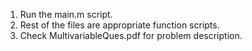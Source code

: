 1) Run the main.m script.
2) Rest of the files are appropriate function scripts.
3) Check MultivariableQues.pdf for problem description.
